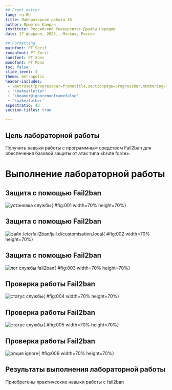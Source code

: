 ```yaml
---
## Front matter
lang: ru-RU
title: Лабораторная работа 16
author: Ярметов Камран
institute: Российский Университет Дружбы Народов
date: 17 февраля, 2023,, Москва, Россия

## Formatting
mainfont: PT Serif
romanfont: PT Serif
sansfont: PT Sans
monofont: PT Mono
toc: false
slide_level: 2
theme: metropolis
header-includes: 
 - \metroset{progressbar=frametitle,sectionpage=progressbar,numbering=fraction}
 - '\makeatletter'
 - '\beamer@ignorenonframefalse'
 - '\makeatother'
aspectratio: 43
section-titles: true

---
```


## Цель лабораторной работы

Получить навыки работы с программным средством Fail2ban для обеспечения базовой защиты от атак типа «brute force».

# Выполнение лабораторной работы

## Защита с помощью Fail2ban

![установка службы](image/01.png){ #fig:001 width=70% height=70%}

## Защита с помощью Fail2ban

![файл /etc/fail2ban/jail.d/customisation.local](image/02.png){ #fig:002 width=70% height=70%}

## Защита с помощью Fail2ban

![лог службы fail2ban](image/03.png){ #fig:003 width=70% height=70%}

## Проверка работы Fail2ban

![статус службы](image/04.png){ #fig:004 width=70% height=70%}

## Проверка работы Fail2ban

![статус службы](image/05.png){ #fig:005 width=70% height=70%}

## Проверка работы Fail2ban

![опция ignore](image/06.png){ #fig:006 width=70% height=70%}

## Результаты выполнения лабораторной работы

Приобретены практические навыки работы с fail2ban
